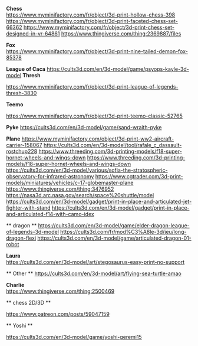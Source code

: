 **Chess**  
https://www.myminifactory.com/fr/object/3d-print-hollow-chess-398
https://www.myminifactory.com/fr/object/3d-print-faceted-chess-set-66362
https://www.myminifactory.com/fr/object/3d-print-chess-set-designed-in-vr-64861
https://www.thingiverse.com/thing:2369887/files

**Fox**  
https://www.myminifactory.com/fr/object/3d-print-nine-tailed-demon-fox-85378

**League of Caca**
https://cults3d.com/en/3d-model/game/psyops-kayle-3d-model
**Thresh**

https://www.myminifactory.com/fr/object/3d-print-league-of-legends-thresh-3830

**Teemo**

https://www.myminifactory.com/fr/object/3d-print-teemo-classic-52765

**Pyke**
https://cults3d.com/en/3d-model/game/sand-wraith-pyke

**Plane** 
https://www.myminifactory.com/object/3d-print-ww2-aircraft-carrier-158067
https://cults3d.com/en/3d-model/tool/rafale_c_dassault-rostchup228
https://www.threeding.com/3d-printing-models/f18-super-hornet-wheels-and-wings-down
https://www.threeding.com/3d-printing-models/f18-super-hornet-wheels-and-wings-down
https://cults3d.com/en/3d-model/various/sofia-the-stratospheric-observatory-for-infrared-astronomy
https://www.cgtrader.com/3d-print-models/miniatures/vehicles/c-17-globemaster-plane
https://www.thingiverse.com/thing:3476952
https://nasa3d.arc.nasa.gov/search/space%20shuttle/model
https://cults3d.com/en/3d-model/gadget/print-in-place-and-articulated-jet-fighter-with-stand
https://cults3d.com/en/3d-model/gadget/print-in-place-and-articulated-f14-with-camo-idex

** dragon **
https://cults3d.com/en/3d-model/game/elder-dragon-league-of-legends-3d-model
https://cults3d.com/fr/mod%C3%A8le-3d/jeu/long-dragon-flexi
https://cults3d.com/en/3d-model/game/articulated-dragon-01-robot

**Laura**  
https://cults3d.com/en/3d-model/art/stegosaurus-easy-print-no-support

** Other **
https://cults3d.com/en/3d-model/art/flying-sea-turtle-amao

**Charlie**  
https://www.thingiverse.com/thing:2500469

** chess 2D/3D **

https://www.patreon.com/posts/59047159

** Yoshi  **

https://cults3d.com/en/3d-model/game/yoshi-geremi15
